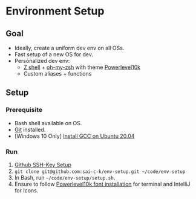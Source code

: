 # Environment Setup

## Goal
- Ideally, create a uniform dev env on all OSs.
- Fast setup of a new OS for dev.
- Personalized dev env:
    - [Z shell](http://zsh.sourceforge.net/) + [oh-my-zsh](https://ohmyz.sh/) with theme [Powerlevel10k](https://github.com/romkatv/powerlevel10k)
    - Custom aliases + functions
    
## Setup

### Prerequisite

- Bash shell available on OS.
- [Git](https://git-scm.com/) installed.
- [Windows 10 Only] [Install GCC on Ubuntu 20.04](https://linuxize.com/post/how-to-install-gcc-on-ubuntu-20-04/)

### Run
1. [Github SSH-Key Setup](https://docs.github.com/en/github/authenticating-to-github/generating-a-new-ssh-key-and-adding-it-to-the-ssh-agent) 
2. `git clone git@github.com:sai-c-k/env-setup.git ~/code/env-setup`
3. In Bash, run `~/code/env-setup/setup.sh`.
4. Ensure to follow [Powerlevel10k font installation](https://github.com/romkatv/powerlevel10k#manual-font-installation) for terminal and IntelliJ for Icons.
